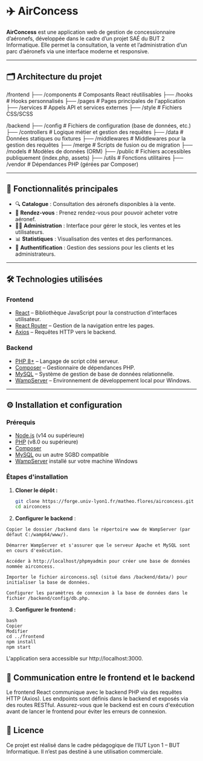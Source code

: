# ✈️ AirConcess

**AirConcess** est une application web de gestion de concessionnaire d’aéronefs, développée dans le cadre d’un projet SAÉ du BUT 2 Informatique. Elle permet la consultation, la vente et l’administration d’un parc d’aéronefs via une interface moderne et responsive.

---

## 🗂️ Architecture du projet

/frontend
├── /components # Composants React réutilisables
├── /hooks # Hooks personnalisés
├── /pages # Pages principales de l'application
├── /services # Appels API et services externes
├── /style # Fichiers CSS/SCSS

/backend
├── /config # Fichiers de configuration (base de données, etc.)
├── /controllers # Logique métier et gestion des requêtes
├── /data # Données statiques ou fixtures
├── /middlewares # Middlewares pour la gestion des requêtes
├── /merge # Scripts de fusion ou de migration
├── /models # Modèles de données (ORM)
├── /public # Fichiers accessibles publiquement (index.php, assets)
├── /utils # Fonctions utilitaires
├── /vendor # Dépendances PHP (gérées par Composer)

---

## 🚀 Fonctionnalités principales

- 🔍 **Catalogue** : Consultation des aéronefs disponibles à la vente.
- 🛒 **Rendez-vous** : Prenez rendez-vous pour pouvoir acheter votre aéronef.
- 🧑‍💼 **Administration** : Interface pour gérer le stock, les ventes et les utilisateurs.
- 📊 **Statistiques** : Visualisation des ventes et des performances.
- 🔐 **Authentification** : Gestion des sessions pour les clients et les administrateurs.

---

## 🛠️ Technologies utilisées

### Frontend

- [React](https://reactjs.org/) – Bibliothèque JavaScript pour la construction d'interfaces utilisateur.
- [React Router](https://reactrouter.com/) – Gestion de la navigation entre les pages.
- [Axios](https://axios-http.com/) – Requêtes HTTP vers le backend.

### Backend

- [PHP 8+](https://www.php.net/) – Langage de script côté serveur.
- [Composer](https://getcomposer.org/) – Gestionnaire de dépendances PHP.
- [MySQL](https://www.mysql.com/) – Système de gestion de base de données relationnelle.
- [WampServer](https://www.wampserver.com/) – Environnement de développement local pour Windows.

---

## ⚙️ Installation et configuration

### Prérequis

- [Node.js](https://nodejs.org/) (v14 ou supérieure)
- [PHP](https://www.php.net/) (v8.0 ou supérieure)
- [Composer](https://getcomposer.org/)
- [MySQL](https://www.mysql.com/) ou un autre SGBD compatible
- [WampServer](https://www.wampserver.com/) installé sur votre machine Windows

### Étapes d'installation

1. **Cloner le dépôt :**

   ```bash
   git clone https://forge.univ-lyon1.fr/matheo.flores/airconcess.git
   cd airconcess
   ```

2. **Configurer le backend** :

```
Copier le dossier /backend dans le répertoire www de WampServer (par défaut C:/wamp64/www/).

Démarrer WampServer et s'assurer que le serveur Apache et MySQL sont en cours d'exécution.

Accéder à http://localhost/phpmyadmin pour créer une base de données nommée airconcess.

Importer le fichier airconcess.sql (situé dans /backend/data/) pour initialiser la base de données.

Configurer les paramètres de connexion à la base de données dans le fichier /backend/config/db.php.
```

3. **Configurer le frontend :**

```
bash
Copier
Modifier
cd ../frontend
npm install
npm start
```
L'application sera accessible sur http://localhost:3000.


## 🔄 Communication entre le frontend et le backend

Le frontend React communique avec le backend PHP via des requêtes HTTP (Axios). Les endpoints sont définis dans le backend et exposés via des routes RESTful. Assurez-vous que le backend est en cours d'exécution avant de lancer le frontend pour éviter les erreurs de connexion.


## 📄 Licence
Ce projet est réalisé dans le cadre pédagogique de l’IUT Lyon 1 – BUT Informatique. Il n’est pas destiné à une utilisation commerciale.


